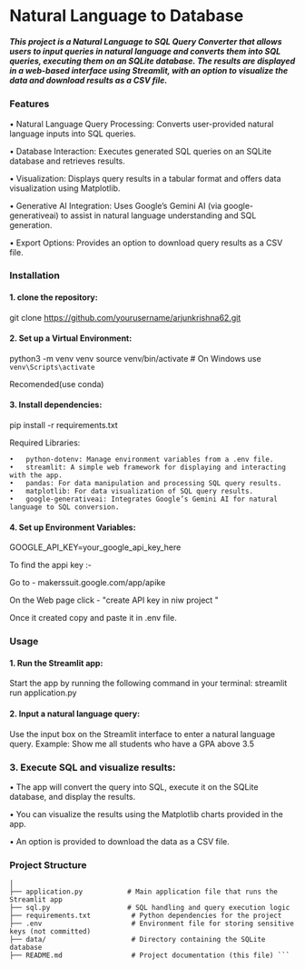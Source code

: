# Natural Language to Database
#####  This project is a Natural Language to SQL Query Converter that allows users to input queries in natural language and converts them into SQL queries, executing them on an SQLite database. The results are displayed in a web-based interface using Streamlit, with an option to visualize the data and download results as a CSV file.

### Features

•	Natural Language Query Processing: Converts user-provided natural language inputs into SQL          queries.

•	Database Interaction: Executes generated SQL queries on an SQLite database and retrieves results.

•	Visualization: Displays query results in a tabular format and offers data visualization using       Matplotlib.

•	Generative AI Integration: Uses Google’s Gemini AI (via google-generativeai) to assist in natural   language understanding and SQL generation.

•	Export Options: Provides an option to download query results as a CSV file.

### Installation

 #### 1. clone the repository:
 git clone https://github.com/yourusername/arjunkrishna62.git

#### 2. Set up a Virtual Environment:
python3 -m venv venv
source venv/bin/activate  # On Windows use `venv\Scripts\activate`

Recomended(use conda)

#### 3. Install dependencies:

pip install -r requirements.txt

 Required Libraries:

	•	python-dotenv: Manage environment variables from a .env file.
	•	streamlit: A simple web framework for displaying and interacting with the app.
	•	pandas: For data manipulation and processing SQL query results.
	•	matplotlib: For data visualization of SQL query results.
	•	google-generativeai: Integrates Google’s Gemini AI for natural language to SQL conversion.

#### 4. Set up Environment Variables:

GOOGLE_API_KEY=your_google_api_key_here

To find the appi key :-

Go to - makerssuit.google.com/app/apike

On the Web page click - "create API key in niw project "

Once it created copy and paste it in .env file.

### Usage

#### 1.	Run the Streamlit app:
Start the app by running the following command in your terminal:
streamlit run application.py

#### 2.	Input a natural language query:
Use the input box on the Streamlit interface to enter a natural language query. Example:
Show me all students who have a GPA above 3.5

### 3.	Execute SQL and visualize results:
•	The app will convert the query into SQL, execute it on the SQLite database, and display the results.

•	You can visualize the results using the Matplotlib charts provided in the app.

•	An option is provided to download the data as a CSV file.

### Project Structure

``` /NewProject
│
├── application.py           # Main application file that runs the Streamlit app
├── sql.py                   # SQL handling and query execution logic
├── requirements.txt          # Python dependencies for the project
├── .env                      # Environment file for storing sensitive keys (not committed)
├── data/                     # Directory containing the SQLite database
├── README.md                 # Project documentation (this file) ```





